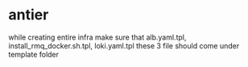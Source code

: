# antier

while creating entire infra make sure that alb.yaml.tpl, install_rmq_docker.sh.tpl, loki.yaml.tpl these 3 file should come under template folder
